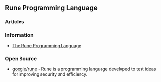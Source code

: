 ## Rune Programming Language


### Articles



### Information
- [The Rune Programming Language](https://rune-rs.github.io/book/)



### Open Source
- [google/rune](https://github.com/google/rune) - Rune is a programming language developed to test ideas for improving security and efficiency.


